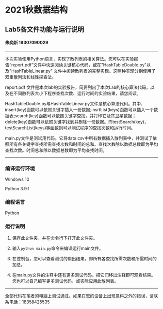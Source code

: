 # 2021秋数据结构   
## Lab5各文件功能与运行说明   
#### 朱奕新 19307090029
***

本次实验使用Python语言，实现了散列表的相关算法。您可以在实验报告“report.pdf”文件中快速阅读关键核心代码，或在"HashTableDouble.py"以及"HashTableLinear.py" 文件中阅读散列表的完整实现。这两种实现分别使用了双重散列法和线性探查法。

report.pdf 文件是本次lab的实验报告，简要列出了本次Lab的核心算法代码，以及在不同散列表大小下程序查找次数、运行时间的实验结果，请您阅读。

HashTableDouble.py与HashTableLinear.py文件是核心算法代码。其中，insert(key)函数可以依照关键字插入一份数据;insrtList(keys)函数可以插入一个数据表;search(key)函数可以依照关键字查找，并打印它及其卫星数据；delete(key)函数可以依照关键字找到并删除一份数据。而testSearch(key)，testSearchList(keys)等函数则可以测试程序的查找次数和运行时间。

main.py文件是测试用代码。它将data.csv中所有数据插入散列表中，并测试了依照所有各关键字查找所需查找次数和时间的总和。查找次数除以数据总数即为平均查找次数。时间总和除以数据总数即为平均查找时间。

***

### 编译运行环境

Windows 10

Python 3.9.1


### 编程语言

Python 

### 运行说明
1. 保存此文件夹，并在命令行下打开此文件夹。

2. 输入`python main.py`命令来编译运行main文件。

3. 在控制台，您可以查看测试的输出结果，即所有各查找所需次数和所需时间的加总。

4. 在main.py文件的注释中还有更多测试代码。把它们移出注释即可观看结果。您也可以自己编写更多测试代码，或实际应用此散列表。
***
全部代码在笔者的电脑上测试通过，如果在您的设备上出现意料之外的错误，请联系电话：18358425535